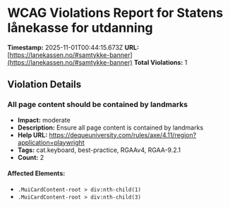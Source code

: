 # WCAG Violations Report for Statens lånekasse for utdanning

**Timestamp:** 2025-11-01T00:44:15.673Z
**URL:** [https://lanekassen.no/#samtykke-banner](https://lanekassen.no/#samtykke-banner)
**Total Violations:** 1

## Violation Details

### All page content should be contained by landmarks

- **Impact:** moderate
- **Description:** Ensure all page content is contained by landmarks
- **Help URL:** https://dequeuniversity.com/rules/axe/4.11/region?application=playwright
- **Tags:** cat.keyboard, best-practice, RGAAv4, RGAA-9.2.1
- **Count:** 2

#### Affected Elements:

- `.MuiCardContent-root > div:nth-child(1)`
- `.MuiCardContent-root > div:nth-child(3)`
